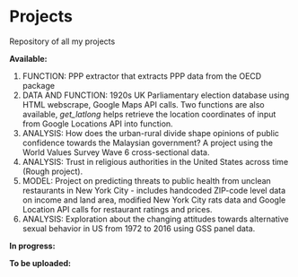 # Projects
Repository of all my projects

**Available:**
1. FUNCTION: PPP extractor that extracts PPP data from the OECD package
2. DATA AND FUNCTION: 1920s UK Parliamentary election database using HTML webscrape, Google Maps API calls. Two functions are also available, *get_latlong* helps retrieve the location coordinates of input from Google Locations API into function. 
3. ANALYSIS: How does the urban-rural divide shape opinions of public confidence towards the Malaysian government? A project using the World Values Survey Wave 6 cross-sectional data. 
4. ANALYSIS: Trust in religious authorities in the United States across time (Rough project). 
5. MODEL: Project on predicting threats to public health from unclean restaurants in New York City - includes handcoded ZIP-code level data on income and land area, modified New York City rats data and Google Location API calls for restaurant ratings and prices.
6. ANALYSIS: Exploration about the changing attitudes towards alternative sexual behavior in US from 1972 to 2016 using GSS panel data. 

**In progress:**


**To be uploaded:**



